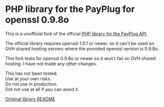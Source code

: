 # PHP library for the PayPlug for openssl 0.9.8o

This is a unofficial fork of the official [PHP library for the PayPlug API](https://github.com/payplug/payplug-php).

The official library requires openssl 1.0.1 or newer, so it can't be used on OVH shared hosting servers where the provided openssl version is 0.9.8o.

This fork tests for openssl 0.9.8o or newer so it won't fail on OVH shared hosting. I have not made any other changes.

This has not been tested.  
Use at your own risks.  
Do not use in production.  
Dot not use at all if you can avoid it.

[Original library README](https://github.com/payplug/payplug-php)

